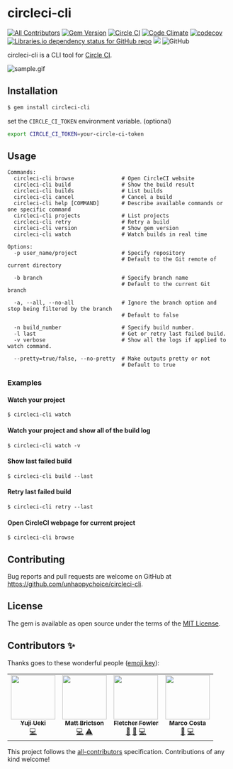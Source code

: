 
# circleci-cli
[![All Contributors](https://img.shields.io/badge/all_contributors-3-orange.svg?style=flat-square)](#contributors-)
[![Gem Version](https://badge.fury.io/rb/circleci-cli.svg)](https://badge.fury.io/rb/circleci-cli)
[![Circle CI](https://circleci.com/gh/unhappychoice/circleci-cli.svg?style=shield)](https://circleci.com/gh/unhappychoice/circleci-cli)
[![Code Climate](https://codeclimate.com/github/unhappychoice/circleci-cli/badges/gpa.svg)](https://codeclimate.com/github/unhappychoice/circleci-cli)
[![codecov](https://codecov.io/gh/unhappychoice/circleci-cli/branch/master/graph/badge.svg)](https://codecov.io/gh/unhappychoice/circleci-cli)
[![Libraries.io dependency status for GitHub repo](https://img.shields.io/librariesio/github/unhappychoice/circleci-cli.svg)](https://libraries.io/github/unhappychoice/circleci-cli)
![](http://ruby-gem-downloads-badge.herokuapp.com/circleci-cli?type=total)
![GitHub](https://img.shields.io/github/license/unhappychoice/circleci-cli.svg)

circleci-cli is a CLI tool for [Circle CI](https://circleci.com).

![sample.gif](https://github.com/unhappychoice/circler/raw/master/movie/rec.gif)

## Installation

```sh
$ gem install circleci-cli
```

set the `CIRCLE_CI_TOKEN` environment variable. (optional)

```sh
export CIRCLE_CI_TOKEN=your-circle-ci-token
```

## Usage
```
Commands:
  circleci-cli browse               # Open CircleCI website
  circleci-cli build                # Show the build result
  circleci-cli builds               # List builds
  circleci-cli cancel               # Cancel a build
  circleci-cli help [COMMAND]       # Describe available commands or one specific command
  circleci-cli projects             # List projects
  circleci-cli retry                # Retry a build
  circleci-cli version              # Show gem version
  circleci-cli watch                # Watch builds in real time

Options:
  -p user_name/project              # Specify repository
                                    # Default to the Git remote of current directory

  -b branch                         # Specify branch name
                                    # Default to the current Git branch

  -a, --all, --no-all               # Ignore the branch option and stop being filtered by the branch
                                    # Default to false

  -n build_number                   # Specify build number.
  -l last                           # Get or retry last failed build.
  -v verbose                        # Show all the logs if applied to watch command.

  --pretty=true/false, --no-pretty  # Make outputs pretty or not
                                    # Default to true
```

### Examples

#### Watch your project
```
$ circleci-cli watch
```

#### Watch your project and show all of the build log
```
$ circleci-cli watch -v
```

#### Show last failed build
```
$ circleci-cli build --last
```

#### Retry last failed build
```
$ circleci-cli retry --last
```

#### Open CircleCI webpage for current project
```
$ circleci-cli browse
```

## Contributing

Bug reports and pull requests are welcome on GitHub at https://github.com/unhappychoice/circleci-cli.

## License

The gem is available as open source under the terms of the [MIT License](http://opensource.org/licenses/MIT).

## Contributors ✨

Thanks goes to these wonderful people ([emoji key](https://allcontributors.org/docs/en/emoji-key)):

<!-- ALL-CONTRIBUTORS-LIST:START - Do not remove or modify this section -->
<!-- prettier-ignore-start -->
<!-- markdownlint-disable -->
<table>
  <tr>
    <td align="center"><a href="http://blog.unhappychoice.com"><img src="https://avatars3.githubusercontent.com/u/5608948?v=4" width="100px;" alt=""/><br /><sub><b>Yuji Ueki</b></sub></a><br /><a href="https://github.com/unhappychoice/circleci-cli/commits?author=unhappychoice" title="Code">💻</a></td>
    <td align="center"><a href="https://mattbrictson.com/"><img src="https://avatars0.githubusercontent.com/u/189693?v=4" width="100px;" alt=""/><br /><sub><b>Matt Brictson</b></sub></a><br /><a href="https://github.com/unhappychoice/circleci-cli/commits?author=mattbrictson" title="Code">💻</a> <a href="https://github.com/unhappychoice/circleci-cli/commits?author=mattbrictson" title="Tests">⚠️</a></td>
    <td align="center"><a href="http://fzf.me"><img src="https://avatars0.githubusercontent.com/u/1462357?v=4" width="100px;" alt=""/><br /><sub><b>Fletcher Fowler</b></sub></a><br /><a href="https://github.com/unhappychoice/circleci-cli/issues?q=author%3Afzf" title="Bug reports">🐛</a> <a href="#ideas-fzf" title="Ideas, Planning, & Feedback">🤔</a> <a href="https://github.com/unhappychoice/circleci-cli/commits?author=fzf" title="Code">💻</a></td>
    <td align="center"><a href="https://datadoghq.com"><img src="https://avatars3.githubusercontent.com/u/583503?v=4" width="100px;" alt=""/><br /><sub><b>Marco Costa</b></sub></a><br /><a href="#ideas-marcotc" title="Ideas, Planning, & Feedback">🤔</a> <a href="https://github.com/unhappychoice/circleci-cli/commits?author=marcotc" title="Code">💻</a></td>
  </tr>
</table>

<!-- markdownlint-enable -->
<!-- prettier-ignore-end -->
<!-- ALL-CONTRIBUTORS-LIST:END -->

This project follows the [all-contributors](https://github.com/all-contributors/all-contributors) specification. Contributions of any kind welcome!
